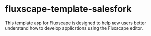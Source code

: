 # fluxscape-template-salesfork
This template app for Fluxscape is designed to help new users better understand how to develop applications using the Fluxscape editor.
